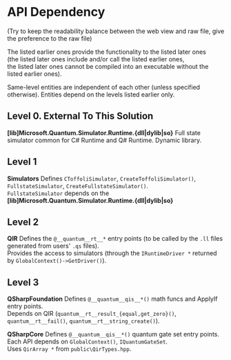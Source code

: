 # API Dependency

(Try to keep the readability balance between the web view and raw file, give the preference to the raw file)

The listed earlier ones provide the functionality to the listed later ones  
(the listed later ones include and/or call the listed earlier ones,  
the listed later ones cannot be compiled into an executable without the listed earlier ones).  

Same-level entities are independent of each other (unless specified otherwise). Entities depend on the levels listed earlier only.  


## Level 0. External To This Solution

**[lib]Microsoft.Quantum.Simulator.Runtime.{dll|dylib|so}** 
                        Full state simulator common for C# Runtime and Q# Runtime. Dynamic library.

## Level 1

**Simulators**          Defines `CToffoliSimulator`, `CreateToffoliSimulator()`, `FullstateSimulator`, `CreateFullstateSimulator()`.  
                        `FullstateSimulator` depends on the **[lib]Microsoft.Quantum.Simulator.Runtime.{dll|dylib|so}** 

## Level 2

**QIR**                 Defines the `@__quantum__rt__*` entry points (to be called by the `.ll` files generated from users' `.qs` files).  
                        Provides the access to simulators (through the `IRuntimeDriver *` returned by `GlobalContext()->GetDriver()`).

## Level 3

**QSharpFoundation**    Defines `@__quantum__qis__*()` math funcs and ApplyIf entry points.  
                        Depends on QIR (`quantum__rt__result_{equal,get_zero}()`, `quantum__rt__fail()`, `quantum__rt__string_create()`).  

**QSharpCore**          Defines `@__quantum__qis__*()` quantum gate set entry points.  
                        Each API depends on `GlobalContext()`, `IQuantumGateSet`.  
                        Uses `QirArray *` from `public\QirTypes.hpp`.

